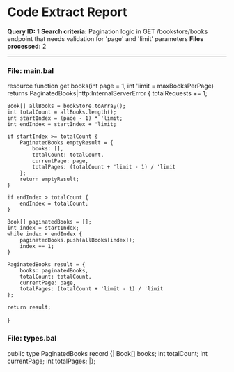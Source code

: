 # Code Extract Report

**Query ID:** 1
**Search criteria:** Pagination logic in GET /bookstore/books endpoint that needs validation for 'page' and 'limit' parameters
**Files processed:** 2

---

### File: main.bal
resource function get books(int page = 1, int 'limit = maxBooksPerPage) returns PaginatedBooks|http:InternalServerError {
    totalRequests += 1;

    Book[] allBooks = bookStore.toArray();
    int totalCount = allBooks.length();
    int startIndex = (page - 1) * 'limit;
    int endIndex = startIndex + 'limit;

    if startIndex >= totalCount {
        PaginatedBooks emptyResult = {
            books: [],
            totalCount: totalCount,
            currentPage: page,
            totalPages: (totalCount + 'limit - 1) / 'limit
        };
        return emptyResult;
    }

    if endIndex > totalCount {
        endIndex = totalCount;
    }

    Book[] paginatedBooks = [];
    int index = startIndex;
    while index < endIndex {
        paginatedBooks.push(allBooks[index]);
        index += 1;
    }

    PaginatedBooks result = {
        books: paginatedBooks,
        totalCount: totalCount,
        currentPage: page,
        totalPages: (totalCount + 'limit - 1) / 'limit
    };

    return result;
}

### File: types.bal
public type PaginatedBooks record {|
    Book[] books;
    int totalCount;
    int currentPage;
    int totalPages;
|};